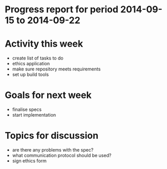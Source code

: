 Progress report for period 2014-09-15 to 2014-09-22
===

# Activity this week
- create list of tasks to do
- ethics application
- make sure repository meets requirements
- set up build tools

# Goals for next week
- finalise specs
- start implementation

# Topics for discussion
- are there any problems with the spec?
- what communication protocol should be used?
- sign ethics form